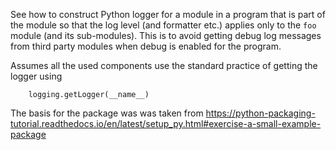 
See how to construct Python logger for a module in a program that is part
of the module so that the log level (and formatter etc.) applies only to the
`foo` module (and its sub-modules). This is to avoid getting debug log messages
from third party modules when debug is enabled for the program.

Assumes all the used components use the standard practice of getting the logger
using
```
    logging.getLogger(__name__)
```

The basis for the package was was taken from
https://python-packaging-tutorial.readthedocs.io/en/latest/setup_py.html#exercise-a-small-example-package
